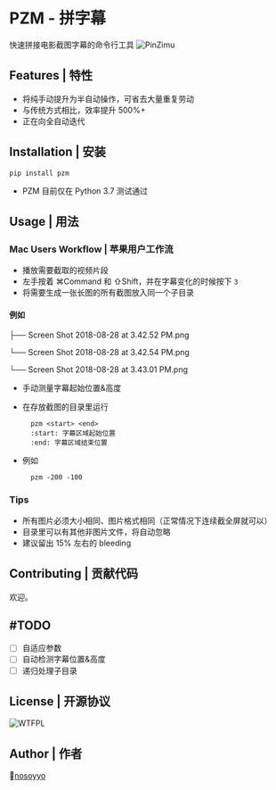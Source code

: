 # PZM - 拼字幕
快速拼接电影截图字幕的命令行工具
![PinZimu](https://github.com/nosoyyo/pzm/blob/master/pzm_title_500x200.png)

## Features | 特性

- 将纯手动提升为半自动操作，可省去大量重复劳动
- 与传统方式相比，效率提升 500%+
- 正在向全自动迭代

## Installation | 安装
    pip install pzm

- PZM 目前仅在 Python 3.7 测试通过

## Usage | 用法

### Mac Users Workflow | 苹果用户工作流
- 播放需要截取的视频片段
- 左手按着 ⌘Command 和 ⇧Shift，并在字幕变化的时候按下 `3`
- 将需要生成一张长图的所有截图放入同一个子目录

#### 例如

├── Screen Shot 2018-08-28 at 3.42.52 PM.png

└── Screen Shot 2018-08-28 at 3.42.54 PM.png

└── Screen Shot 2018-08-28 at 3.43.01 PM.png

- 手动测量字幕起始位置&高度
- 在存放截图的目录里运行 

        pzm <start> <end>
        :start: 字幕区域起始位置
        :end: 字幕区域结束位置
- 例如

        pzm -200 -100

### Tips
- 所有图片必须大小相同、图片格式相同（正常情况下连续截全屏就可以）
- 目录里可以有其他非图片文件，将自动忽略
- 建议留出 15% 左右的 bleeding

## Contributing | 贡献代码
欢迎。

## #TODO

- [ ] 自适应参数
- [ ] 自动检测字幕位置&高度
- [ ] 递归处理子目录

## License | 开源协议

![WTFPL](http://www.wtfpl.net/wp-content/uploads/2012/12/wtfpl-badge-4.png)

## Author | 作者

[nosoyyo](https://www.zhihu.com/people/paulcarino)